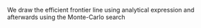 We draw the efficient frontier line using analytical expression and afterwards using the Monte-Carlo search
